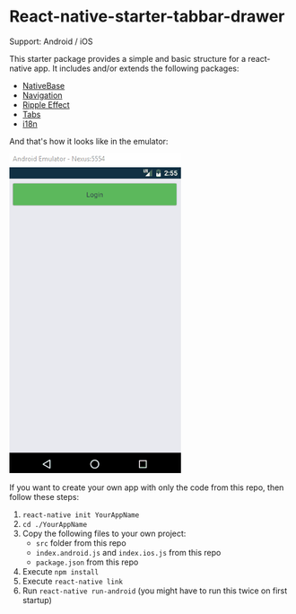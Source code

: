 # React-native-starter-tabbar-drawer
Support: Android / iOS

This starter package provides a simple and basic structure for a react-native app. It includes and/or extends the following packages:

* [NativeBase](https://github.com/GeekyAnts/NativeBase)
* [Navigation](https://github.com/react-community/react-navigation)
* [Ripple Effect](https://github.com/n4kz/react-native-material-ripple)
* [Tabs](https://github.com/aksonov/react-native-tabs)
* [i18n](https://github.com/AlexanderZaytsev/react-native-i18n) 

And that's how it looks like in the emulator:

![alt text](https://raw.githubusercontent.com/Maxeh/markdown/master/react-native-starter-tabbar-drawer/demo.gif)

If you want to create your own app with only the code from this repo, then follow these steps:

1) `react-native init YourAppName`
2) `cd ./YourAppName`
3) Copy the following files to your own project:
    - `src` folder from this repo
    - `index.android.js` and `index.ios.js` from this repo
    - `package.json` from this repo
4) Execute `npm install`
5) Execute `react-native link`
6) Run `react-native run-android` (you might have to run this twice on first startup)